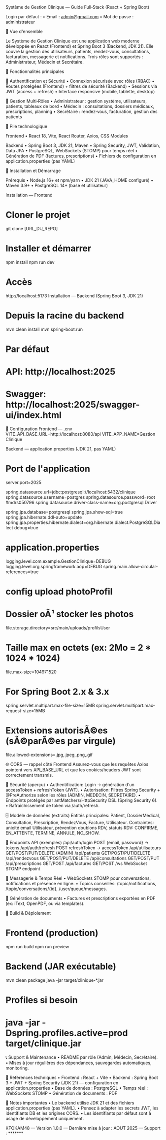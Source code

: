 Système de Gestion Clinique — Guide Full‑Stack (React + Spring Boot)


Login par défaut :
• Email : admin@gmail.com
• Mot de passe : administrateur


🏥 Vue d'ensemble

Le Système de Gestion Clinique est une application web moderne développée en React (Frontend) et Spring Boot 3 (Backend, JDK 21). Elle couvre la gestion des utilisateurs, patients, rendez‑vous, consultations, facturation, messagerie et notifications. Trois rôles sont supportés : Administrateur, Médecin et Secrétaire.

🎯 Fonctionnalités principales

🔐 Authentification et Sécurité
• Connexion sécurisée avec rôles (RBAC)
• Routes protégées (Frontend) + filtres de sécurité (Backend)
• Sessions via JWT (access + refresh)
• Interface responsive (mobile, tablette, desktop)

👥 Gestion Multi‑Rôles
• Administrateur : gestion système, utilisateurs, patients, tableaux de bord
• Médecin : consultations, dossiers médicaux, prescriptions, planning
• Secrétaire : rendez‑vous, facturation, gestion des patients

🧰 Pile technologique

Frontend
• React 18, Vite, React Router, Axios, CSS Modules

Backend
• Spring Boot 3, JDK 21, Maven
• Spring Security, JWT, Validation, Data JPA
• PostgreSQL, WebSockets (STOMP) pour temps réel
• Génération de PDF (factures, prescriptions)
• Fichiers de configuration en application.properties (pas YAML)

🚀 Installation et Démarrage

Prérequis
• Node.js 16+ et npm/yarn
• JDK 21 (JAVA_HOME configuré)
• Maven 3.9+
• PostgreSQL 14+ (base et utilisateur)

Installation — Frontend
# Cloner le projet
git clone [URL_DU_REPO]

# Installer et démarrer
npm install
npm run dev

# Accès
http://localhost:5173
Installation — Backend (Spring Boot 3, JDK 21)
# Depuis la racine du backend
mvn clean install
mvn spring-boot:run

# Par défaut
# API: http://localhost:2025
# Swagger: http://localhost:2025/swagger-ui/index.html

🔧 Configuration
Frontend — .env
VITE_API_BASE_URL=http://localhost:8080/api
VITE_APP_NAME=Gestion Clinique

Backend — application.properties (JDK 21, pas YAML)
# Port de l'application
server.port=2025

spring.datasource.url=jdbc:postgresql://localhost:5432/clinique
spring.datasource.username=postgres
spring.datasource.password=root
#mdrs050796
spring.datasource.driver-class-name=org.postgresql.Driver

spring.jpa.database=postgresql
spring.jpa.show-sql=true
spring.jpa.hibernate.ddl-auto=update
spring.jpa.properties.hibernate.dialect=org.hibernate.dialect.PostgreSQLDialect
debug=true

# application.properties
logging.level.com.example.GestionClinique=DEBUG
logging.level.org.springframework.aop=DEBUG
spring.main.allow-circular-references=true

# config upload photoProfil
# Dossier oÃ¹ stocker les photos
file.storage.directory=src/main/uploads/profilsUser

# Taille max en octets (ex: 2Mo = 2 * 1024 * 1024)
file.max-size=104971520

# For Spring Boot 2.x & 3.x
spring.servlet.multipart.max-file-size=15MB
spring.servlet.multipart.max-request-size=15MB

# Extensions autorisÃ©es (sÃ©parÃ©es par virgule)
file.allowed-extensions=.jpg,.jpeg,.png,.gif


🌐 CORS — rappel côté Frontend
Assurez-vous que les requêtes Axios pointent vers API_BASE_URL et que les cookies/headers JWT sont correctement transmis.

🧩 Sécurité (aperçu)
• Authentification: Login -> génération d'un accessToken + refreshToken (JWT).
• Autorisation: Filtres Spring Security + @PreAuthorize selon les rôles (ADMIN, MEDECIN, SECRETAIRE).
• Endpoints protégés par antMatchers/HttpSecurity DSL (Spring Security 6).
• Rafraîchissement de token via /auth/refresh.


🗄️ Modèle de données (extraits)
Entités principales: Patient, DossierMedical, Consultation, Prescription, RendezVous, Facture, Utilisateur.
Contraintes: unicité email Utilisateur, prévention doublons RDV, statuts RDV: CONFIRME, EN_ATTENTE, TERMINE, ANNULE, NO_SHOW.

🔌 Endpoints API (exemples)
/api/auth/login              POST   {email, password} -> tokens
/api/auth/refresh            POST   refreshToken -> accessToken
/api/utilisateurs            GET/POST/PUT/DELETE (ADMIN)
/api/patients                GET/POST/PUT/DELETE
/api/rendezvous              GET/POST/PUT/DELETE
/api/consultations           GET/POST/PUT
/api/prescriptions           GET/POST
/api/factures                GET/POST
/ws                          WebSocket STOMP endpoint

💬 Messagerie & Temps Réel
• WebSockets STOMP pour conversations, notifications et présence en ligne.
• Topics conseillés: /topic/notifications, /topic/conversations/{id}, /user/queue/messages.

📄 Génération de documents
• Factures et prescriptions exportées en PDF (ex: iText, OpenPDF, ou via templates).

🚀 Build & Déploiement
# Frontend (production)
npm run build
npm run preview

# Backend (JAR exécutable)
mvn clean package
java -jar target/clinique-*.jar

# Profiles si besoin
# java -jar -Dspring.profiles.active=prod target/clinique.jar



📞 Support & Maintenance
• README par rôle (Admin, Médecin, Secrétaire).
• Mises à jour régulières des dépendances, sauvegardes automatiques, monitoring.


🔗 Références techniques
• Frontend : React + Vite
• Backend : Spring Boot 3 + JWT + Spring Security (JDK 21) — configuration en application.properties
• Base de données : PostgreSQL
• Temps réel : WebSockets STOMP
• Génération de documents : PDF


📌 Notes importantes
• Le backend utilise JDK 21 et des fichiers application.properties (pas YAML).
• Pensez à adapter les secrets JWT, les identifiants DB et les origines CORS.
• Les identifiants par défaut sont à usage de développement uniquement.

KFOKAM48 — Version 1.0.0 — Dernière mise à jour : AOUT 2025 — Support : ******* 
